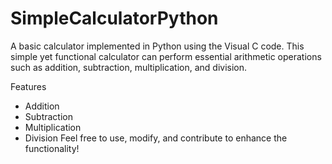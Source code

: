 # SimpleCalculatorPython
A basic calculator implemented in Python using the Visual C code. This simple yet functional calculator can perform essential arithmetic operations such as addition, subtraction, multiplication, and division. 
 
Features
 - Addition
 - Subtraction
 - Multiplication
 - Division
Feel free to use, modify, and contribute to enhance the functionality!
